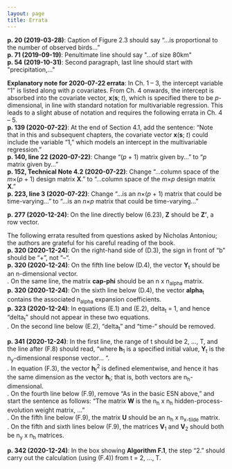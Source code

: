 ```yaml
---
layout: page
title: Errata
---
```

**p. 20 (2019-03-28)**: Caption of Figure 2.3 should say “…is proportional to the number of observed birds…”  
**p. 71 (2019-09-19)**: Penultimate line should say "...of size 80km"  
**p. 54 (2019-10-31)**: Second paragraph, last line should start with "precipitation,..."  
  
**Explanatory note for 2020-07-22 errata**: In Ch. 1 &ndash; 3, the intercept variable “1” is listed along with *p* covariates. From Ch. 4 onwards, the intercept is absorbed into the covariate vector, **x**(**s**; *t*), which is specified there to be *p*-dimensional, in line with standard notation for multivariable regression. This leads to a slight abuse of notation and requires the following errata in Ch. 4 &ndash; 5.   
**p. 139 (2020-07-22)**: At the end of Section 4.1, add the sentence: “Note that in this and subsequent chapters, the covariate vector **x**(**s**; *t*) could include the variable “1,” which models an intercept in the multivariable regression.”   
**p. 140, line 22 (2020-07-22)**: Change “(*p* + 1) matrix given by…” to “*p* matrix given by…”   
**p. 152, Technical Note 4.2 (2020-07-22)**: Change “…column space of the *m*&times;(*p* + 1) design matrix **X**.” to “…column space of the *m*&times;*p* design matrix **X**.”  
**p. 223, line 3 (2020-07-22)**: Change “…is an *n*&times;(*p* + 1) matrix that could be time-varying…” to “…is an *n*&times;*p* matrix that could be time-varying…”  
  
**p. 277 (2020-12-24)**: On the line directly below (6.23), **Z** should be **Z’**, a row vector. 

The following errata resulted from questions asked by Nicholas Antoniou; the authors are grateful for his careful reading of the book.   
**p. 320 (2020-12-24)**: On the right-hand side of (D.3), the sign in front of “b” should be “+”, not “–“.  
**p. 320 (2020-12-24)**: On the fifth line below (D.4), the vector **Y**<sub>t</sub> should be an n-dimensional vector.  
. On the same line, the matrix **cap-phi** should be an n x n<sub>alpha</sub> matrix.  
**p. 320 (2020-12-24)**: On the sixth line below (D.4), the vector **alpha**<sub>t</sub> contains the associated n<sub>alpha</sub> expansion coefficients.  
**p. 323 (2020-12-24)**: In equations (E.1) and (E.2), delta<sub>t</sub> = 1, and hence “delta<sub>t</sub>” should not appear in these two equations.  
. On the second line below (E.2), “delta<sub>t</sub>” and “time-“ should be removed.  
  
**p. 341 (2020-12-24)**: In the first line, the range of t should be 2, …, T, and the line after (F.8) should read, “where **h**<sub>1</sub> is a specified initial value, **Y**<sub>t</sub> is the n<sub>y</sub>-dimensional response vector… “.  
. In equation (F.3), the vector **h**<sub>t</sub><sup>2</sup> is defined elementwise, and hence it has the same dimension as the vector **h**<sub>t</sub>; that is, both vectors are n<sub>h</sub>-dimensional.  
. On the fourth line below (F.9), remove “As in the basic ESN above,” and start the sentence as follows: “The matrix **W** is the n<sub>h</sub> x n<sub>h</sub> hidden-process-evolution weight matrix, …”  
. On the fifth line below (F.9), the matrix **U** should be an n<sub>h</sub> x n<sub>x-tilde</sub> matrix.  
. On the fifth and sixth lines below (F.9), the matrices **V**<sub>1</sub> and **V**<sub>2</sub> should both be n<sub>y</sub> x n<sub>h</sub> matrices.  
  
**p. 342 (2020-12-24)**: In the box showing **Algorithm F.1**, the step “2.” should carry out the calculation (using (F.4)) from t = 2, …, T.  
  
